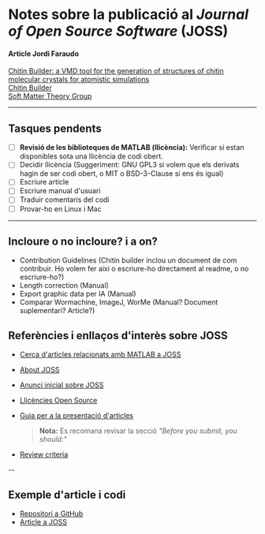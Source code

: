 # Notes sobre la publicació al *Journal of Open Source Software* (JOSS)

#### Article Jordi Faraudo  
[Chitin Builder: a VMD tool for the generation of structures of chitin molecular crystals for atomistic simulations](https://joss.theoj.org/papers/10.21105/joss.05771)  
[Chitin Builder](https://github.com/soft-matter-theory-at-icmab-csic/chitin_builder)  
[Soft Matter Theory Group](https://github.com/soft-matter-theory-at-icmab-csic)  

---

## Tasques pendents  
- [ ] **Revisió de les biblioteques de MATLAB (llicència):** Verificar si estan disponibles sota una llicència de codi obert. 
- [ ] Decidir llicència (Suggeriment: GNU GPL3 si volem que els derivats hagin de ser codi obert, o MIT o BSD-3-Clause si ens és igual)
- [ ] Escriure article
- [ ] Escriure manual d'usuari
- [ ] Traduir comentaris del codi
- [ ] Provar-ho en Linux i Mac
---

## Incloure o no incloure? i a on?
- Contribution Guidelines (Chitin builder inclou un document de com contribuir. Ho volem fer així o escriure-ho directament al readme, o no escriure-ho?)
- Length correction (Manual)
- Export graphic data per IA (Manual)
- Comparar Wormachine, ImageJ, WorMe (Manual? Document suplementari? Article?)

## Referències i enllaços d'interès sobre JOSS  

- [Cerca d'articles relacionats amb MATLAB a JOSS](https://joss.theoj.org/papers/search?q=matlab&search_button=)  
- [About JOSS](https://joss.theoj.org/about)  
- [Anunci inicial sobre JOSS](https://www.arfon.org/announcing-the-journal-of-open-source-software)
 
- [Llicències Open Source](https://opensource.org/licenses-old/category)  

- [Guia per a la presentació d'articles](https://joss.readthedocs.io/en/latest/submitting.html)  
  > **Nota:** Es recomana revisar la secció *"Before you submit, you should:"*  
- [Review criteria](https://joss.readthedocs.io/en/latest/review_criteria.html)  

--
## Exemple d'article i codi  
- [Repositori a GitHub](https://github.com/ashleefv/ACEInhibPKPD)  
- [Article a JOSS](https://joss.theoj.org/papers/10.21105/joss.00340)  
